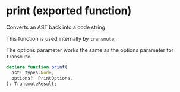 # print (exported function)

Converts an AST back into a code string.

This function is used internally by `transmute`.

The options parameter works the same as the options parameter for `transmute`.

```ts
declare function print(
  ast: types.Node,
  options?: PrintOptions,
): TransmuteResult;
```
